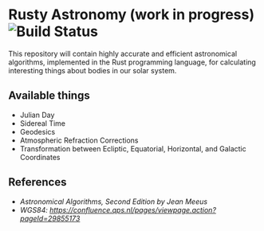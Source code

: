 # Rusty Astronomy (work in progress) ![Build Status](https://travis-ci.org/qpid/rusty-astronomy.svg?branch=master)
This repository will contain highly accurate and efficient astronomical algorithms, implemented in the Rust programming language, for calculating interesting things about bodies in our solar system.

## Available things
* Julian Day
* Sidereal Time
* Geodesics
* Atmospheric Refraction Corrections
* Transformation between Ecliptic, Equatorial, Horizontal, and Galactic Coordinates

## References
* *Astronomical Algorithms, Second Edition by Jean Meeus*
* *WGS84: https://confluence.qps.nl/pages/viewpage.action?pageId=29855173*
